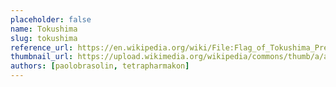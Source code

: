 ```yaml
---
placeholder: false
name: Tokushima
slug: tokushima
reference_url: https://en.wikipedia.org/wiki/File:Flag_of_Tokushima_Prefecture.svg
thumbnail_url: https://upload.wikimedia.org/wikipedia/commons/thumb/a/ac/Flag_of_Tokushima_Prefecture.svg/120px-Flag_of_Tokushima_Prefecture.svg.png
authors: [paolobrasolin, tetrapharmakon]
---
```

